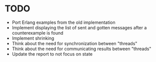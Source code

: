 # TODO

* Port Erlang examples from the old implementation 
* Implement displaying the list of sent and gotten messages after a
  counterexample is found
* Implement shrinking
* Think about the need for synchronization between "threads"
* Think about the need for communicating results between "threads"
* Update the report to not focus on state

